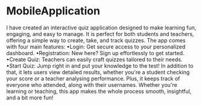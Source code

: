 # MobileApplication

I have created an interactive quiz application designed to make learning fun, engaging, and easy to manage. It is perfect for both students and teachers, offering a simple way to create, take, and track quizzes.
The app comes with four main features:
•Login: Get secure access to your personalized dashboard.
•Registration: New here? Sign up effortlessly to get started.
•Create Quiz: Teachers can easily craft quizzes tailored to their needs.
•Start Quiz: Jump right in and put your knowledge to the test!
In addition to that, it lets users view detailed results, whether you're a student checking your score or a teacher analysing performance. Plus, it keeps track of everyone who attended, along with their usernames. Whether you're learning or teaching, this app makes the whole process smooth, insightful, and a bit more fun!
